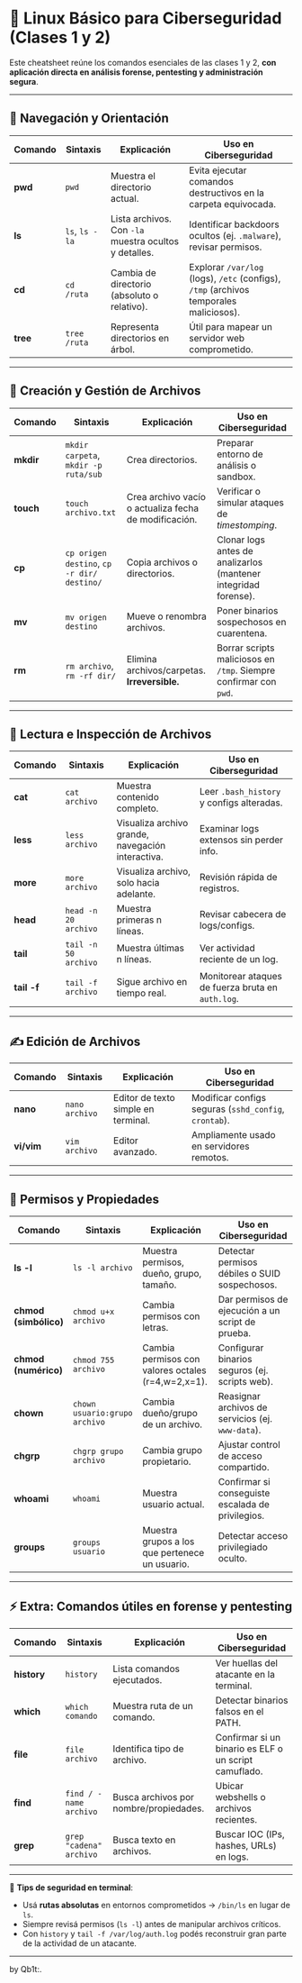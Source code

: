 # 🐧 Linux Básico para Ciberseguridad (Clases 1 y 2)

Este cheatsheet reúne los comandos esenciales  de  las clases 1 y 2, **con aplicación directa en análisis forense, pentesting y administración segura**.  

---

## 📍 Navegación y Orientación

| Comando | Sintaxis | Explicación | Uso en Ciberseguridad |
|---------|----------|-------------|------------------------|
| **pwd** | `pwd` | Muestra el directorio actual. | Evita ejecutar comandos destructivos en la carpeta equivocada. |
| **ls** | `ls`, `ls -la` | Lista archivos. Con `-la` muestra ocultos y detalles. | Identificar backdoors ocultos (ej. `.malware`), revisar permisos. |
| **cd** | `cd /ruta` | Cambia de directorio (absoluto o relativo). | Explorar `/var/log` (logs), `/etc` (configs), `/tmp` (archivos temporales maliciosos). |
| **tree** | `tree /ruta` | Representa directorios en árbol. | Útil para mapear un servidor web comprometido. |

---

## 📂 Creación y Gestión de Archivos

| Comando | Sintaxis | Explicación | Uso en Ciberseguridad |
|---------|----------|-------------|------------------------|
| **mkdir** | `mkdir carpeta`, `mkdir -p ruta/sub` | Crea directorios. | Preparar entorno de análisis o sandbox. |
| **touch** | `touch archivo.txt` | Crea archivo vacío o actualiza fecha de modificación. | Verificar o simular ataques de *timestomping*. |
| **cp** | `cp origen destino`, `cp -r dir/ destino/` | Copia archivos o directorios. | Clonar logs antes de analizarlos (mantener integridad forense). |
| **mv** | `mv origen destino` | Mueve o renombra archivos. | Poner binarios sospechosos en cuarentena. |
| **rm** | `rm archivo`, `rm -rf dir/` | Elimina archivos/carpetas. **Irreversible.** | Borrar scripts maliciosos en `/tmp`. Siempre confirmar con `pwd`. |

---

## 📖 Lectura e Inspección de Archivos

| Comando | Sintaxis | Explicación | Uso en Ciberseguridad |
|---------|----------|-------------|------------------------|
| **cat** | `cat archivo` | Muestra contenido completo. | Leer `.bash_history` y configs alteradas. |
| **less** | `less archivo` | Visualiza archivo grande, navegación interactiva. | Examinar logs extensos sin perder info. |
| **more** | `more archivo` | Visualiza archivo, solo hacia adelante. | Revisión rápida de registros. |
| **head** | `head -n 20 archivo` | Muestra primeras n líneas. | Revisar cabecera de logs/configs. |
| **tail** | `tail -n 50 archivo` | Muestra últimas n líneas. | Ver actividad reciente de un log. |
| **tail -f** | `tail -f archivo` | Sigue archivo en tiempo real. | Monitorear ataques de fuerza bruta en `auth.log`. |

---

## ✍️ Edición de Archivos

| Comando | Sintaxis | Explicación | Uso en Ciberseguridad |
|---------|----------|-------------|------------------------|
| **nano** | `nano archivo` | Editor de texto simple en terminal. | Modificar configs seguras (`sshd_config`, `crontab`). |
| **vi/vim** | `vim archivo` | Editor avanzado. | Ampliamente usado en servidores remotos. |

---

## 🔑 Permisos y Propiedades

| Comando | Sintaxis | Explicación | Uso en Ciberseguridad |
|---------|----------|-------------|------------------------|
| **ls -l** | `ls -l archivo` | Muestra permisos, dueño, grupo, tamaño. | Detectar permisos débiles o SUID sospechosos. |
| **chmod (simbólico)** | `chmod u+x archivo` | Cambia permisos con letras. | Dar permisos de ejecución a un script de prueba. |
| **chmod (numérico)** | `chmod 755 archivo` | Cambia permisos con valores octales (r=4,w=2,x=1). | Configurar binarios seguros (ej. scripts web). |
| **chown** | `chown usuario:grupo archivo` | Cambia dueño/grupo de un archivo. | Reasignar archivos de servicios (ej. `www-data`). |
| **chgrp** | `chgrp grupo archivo` | Cambia grupo propietario. | Ajustar control de acceso compartido. |
| **whoami** | `whoami` | Muestra usuario actual. | Confirmar si conseguiste escalada de privilegios. |
| **groups** | `groups usuario` | Muestra grupos a los que pertenece un usuario. | Detectar acceso privilegiado oculto. |

---

## ⚡ Extra: Comandos útiles en forense y pentesting

| Comando | Sintaxis | Explicación | Uso en Ciberseguridad |
|---------|----------|-------------|------------------------|
| **history** | `history` | Lista comandos ejecutados. | Ver huellas del atacante en la terminal. |
| **which** | `which comando` | Muestra ruta de un comando. | Detectar binarios falsos en el PATH. |
| **file** | `file archivo` | Identifica tipo de archivo. | Confirmar si un binario es ELF o un script camuflado. |
| **find** | `find / -name archivo` | Busca archivos por nombre/propiedades. | Ubicar webshells o archivos recientes. |
| **grep** | `grep "cadena" archivo` | Busca texto en archivos. | Buscar IOC (IPs, hashes, URLs) en logs. |

---

📌 **Tips de seguridad en terminal**:  
- Usá **rutas absolutas** en entornos comprometidos → `/bin/ls` en lugar de `ls`.  
- Siempre revisá permisos (`ls -l`) antes de manipular archivos críticos.  
- Con `history` y `tail -f /var/log/auth.log` podés reconstruir gran parte de la actividad de un atacante.  

---
by Qb1t:.
